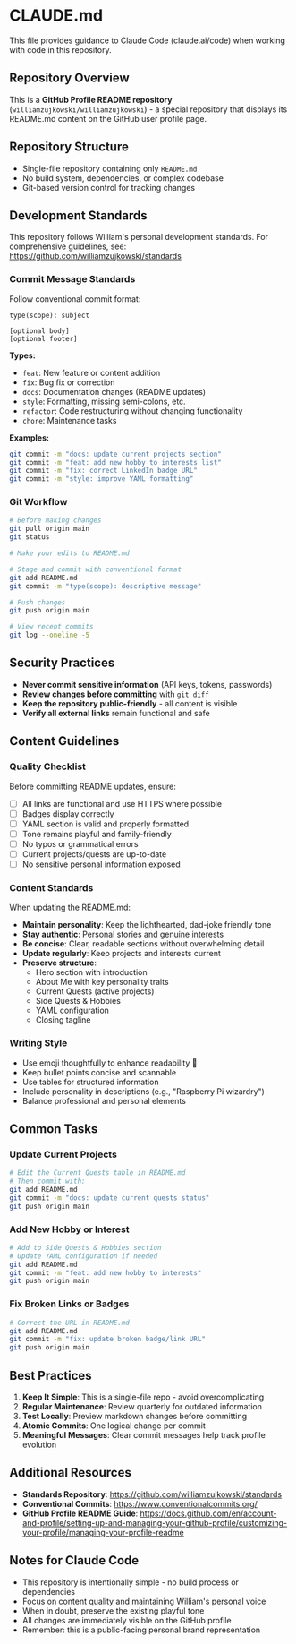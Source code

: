 # CLAUDE.md

This file provides guidance to Claude Code (claude.ai/code) when working with code in this repository.

## Repository Overview

This is a **GitHub Profile README repository** (`williamzujkowski/williamzujkowski`) - a special repository that displays its README.md content on the GitHub user profile page.

## Repository Structure

- Single-file repository containing only `README.md`
- No build system, dependencies, or complex codebase
- Git-based version control for tracking changes

## Development Standards

This repository follows William's personal development standards. For comprehensive guidelines, see: https://github.com/williamzujkowski/standards

### Commit Message Standards

Follow conventional commit format:
```
type(scope): subject

[optional body]
[optional footer]
```

**Types:**
- `feat`: New feature or content addition
- `fix`: Bug fix or correction
- `docs`: Documentation changes (README updates)
- `style`: Formatting, missing semi-colons, etc.
- `refactor`: Code restructuring without changing functionality
- `chore`: Maintenance tasks

**Examples:**
```bash
git commit -m "docs: update current projects section"
git commit -m "feat: add new hobby to interests list"
git commit -m "fix: correct LinkedIn badge URL"
git commit -m "style: improve YAML formatting"
```

### Git Workflow

```bash
# Before making changes
git pull origin main
git status

# Make your edits to README.md

# Stage and commit with conventional format
git add README.md
git commit -m "type(scope): descriptive message"

# Push changes
git push origin main

# View recent commits
git log --oneline -5
```

## Security Practices

- **Never commit sensitive information** (API keys, tokens, passwords)
- **Review changes before committing** with `git diff`
- **Keep the repository public-friendly** - all content is visible
- **Verify all external links** remain functional and safe

## Content Guidelines

### Quality Checklist

Before committing README updates, ensure:
- [ ] All links are functional and use HTTPS where possible
- [ ] Badges display correctly
- [ ] YAML section is valid and properly formatted
- [ ] Tone remains playful and family-friendly
- [ ] No typos or grammatical errors
- [ ] Current projects/quests are up-to-date
- [ ] No sensitive personal information exposed

### Content Standards

When updating the README.md:
- **Maintain personality**: Keep the lighthearted, dad-joke friendly tone
- **Stay authentic**: Personal stories and genuine interests
- **Be concise**: Clear, readable sections without overwhelming detail
- **Update regularly**: Keep projects and interests current
- **Preserve structure**: 
  - Hero section with introduction
  - About Me with key personality traits
  - Current Quests (active projects)
  - Side Quests & Hobbies
  - YAML configuration
  - Closing tagline

### Writing Style

- Use emoji thoughtfully to enhance readability 🎯
- Keep bullet points concise and scannable
- Use tables for structured information
- Include personality in descriptions (e.g., "Raspberry Pi wizardry")
- Balance professional and personal elements

## Common Tasks

### Update Current Projects
```bash
# Edit the Current Quests table in README.md
# Then commit with:
git add README.md
git commit -m "docs: update current quests status"
git push origin main
```

### Add New Hobby or Interest
```bash
# Add to Side Quests & Hobbies section
# Update YAML configuration if needed
git add README.md
git commit -m "feat: add new hobby to interests"
git push origin main
```

### Fix Broken Links or Badges
```bash
# Correct the URL in README.md
git add README.md
git commit -m "fix: update broken badge/link URL"
git push origin main
```

## Best Practices

1. **Keep It Simple**: This is a single-file repo - avoid overcomplicating
2. **Regular Maintenance**: Review quarterly for outdated information
3. **Test Locally**: Preview markdown changes before committing
4. **Atomic Commits**: One logical change per commit
5. **Meaningful Messages**: Clear commit messages help track profile evolution

## Additional Resources

- **Standards Repository**: https://github.com/williamzujkowski/standards
- **Conventional Commits**: https://www.conventionalcommits.org/
- **GitHub Profile README Guide**: https://docs.github.com/en/account-and-profile/setting-up-and-managing-your-github-profile/customizing-your-profile/managing-your-profile-readme

## Notes for Claude Code

- This repository is intentionally simple - no build process or dependencies
- Focus on content quality and maintaining William's personal voice
- When in doubt, preserve the existing playful tone
- All changes are immediately visible on the GitHub profile
- Remember: this is a public-facing personal brand representation